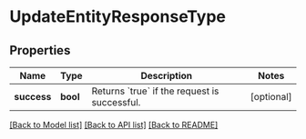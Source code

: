 # UpdateEntityResponseType

## Properties
Name | Type | Description | Notes
------------ | ------------- | ------------- | -------------
**success** | **bool** | Returns &#x60;true&#x60; if the request is successful. | [optional] 

[[Back to Model list]](../README.md#documentation-for-models) [[Back to API list]](../README.md#documentation-for-api-endpoints) [[Back to README]](../README.md)

